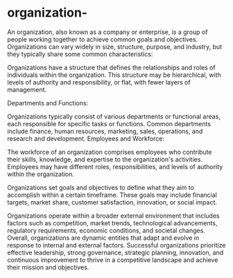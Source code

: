 # organization-
An organization, also known as a company or enterprise, is a group of people working together to achieve common goals and objectives. Organizations can vary widely in size, structure, purpose, and industry, but they typically share some common characteristics:

Organizations have a structure that defines the relationships and roles of individuals within the organization. This structure may be hierarchical, with levels of authority and responsibility, or flat, with fewer layers of management.

Departments and Functions:

Organizations typically consist of various departments or functional areas, each responsible for specific tasks or functions. Common departments include finance, human resources, marketing, sales, operations, and research and development.
Employees and Workforce:

The workforce of an organization comprises employees who contribute their skills, knowledge, and expertise to the organization's activities. Employees may have different roles, responsibilities, and levels of authority within the organization.

Organizations set goals and objectives to define what they aim to accomplish within a certain timeframe. These goals may include financial targets, market share, customer satisfaction, innovation, or social impact.

Organizations operate within a broader external environment that includes factors such as competition, market trends, technological advancements, regulatory requirements, economic conditions, and societal changes.
Overall, organizations are dynamic entities that adapt and evolve in response to internal and external factors. Successful organizations prioritize effective leadership, strong governance, strategic planning, innovation, and continuous improvement to thrive in a competitive landscape and achieve their mission and objectives.





